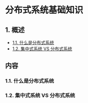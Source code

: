 #  分布式系统基础知识

##  1. 概述
 
  * [1.1.  什么是分布式系统](#11-什么是分布式系统)
  * [1.2.  集中式系统 VS 分布式系统](#12-集中式系统-VS-分布式系统)







内容
---
### 1.1.  什么是分布式系统
### 1.2.  集中式系统 VS 分布式系统
